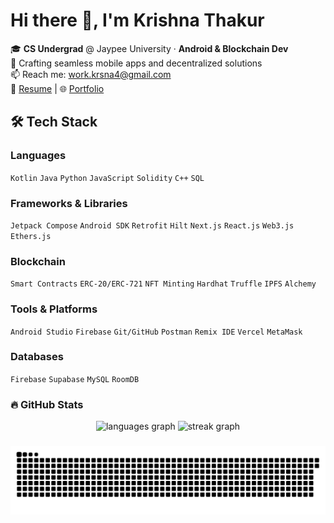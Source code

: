 # Hi there 👋, I'm Krishna Thakur

🎓 **CS Undergrad** @ Jaypee University · **Android & Blockchain Dev**  
🚀 Crafting seamless mobile apps and decentralized solutions <br>
📫 Reach me: [work.krsna4@gmail.com](mailto:work.krsna4@gmail.com) <br>
📄 [Resume](https://drive.google.com/file/d/140JcvIXQ4cCkVvxFwcu8MvFiemTA6D9r/view) | 🌐 [Portfolio](https://krishna-thakur.vercel.app/)

## 🛠️ Tech Stack

### **Languages**  
`Kotlin` `Java` `Python` `JavaScript` `Solidity` `C++` `SQL`

### **Frameworks & Libraries**  
`Jetpack Compose` `Android SDK` `Retrofit` `Hilt` `Next.js` `React.js` `Web3.js` `Ethers.js`

### **Blockchain**  
`Smart Contracts` `ERC-20/ERC-721` `NFT Minting` `Hardhat` `Truffle` `IPFS` `Alchemy`

### **Tools & Platforms**  
`Android Studio` `Firebase` `Git/GitHub` `Postman` `Remix IDE` `Vercel` `MetaMask`

### **Databases**  
`Firebase` `Supabase` `MySQL` `RoomDB`

###

<h3 align="left">🔥 GitHub Stats</h3>

<div align="center">
  <img src="https://github-readme-stats.vercel.app/api/top-langs?username=iShinzoo&locale=en&hide_title=false&layout=compact&card_width=320&langs_count=5&theme=graywhite&hide_border=false&order=2" height="150" alt="languages graph"  />
  <img src="https://streak-stats.demolab.com?user=iShinzoo&locale=en&mode=daily&theme=graywhite&hide_border=false&border_radius=5&order=3" height="150" alt="streak graph"  />
</div>


###

<img src="https://github.com/iShinzoo/iShinzoo/blob/main/snake.svg" alt="Snake animation" />
